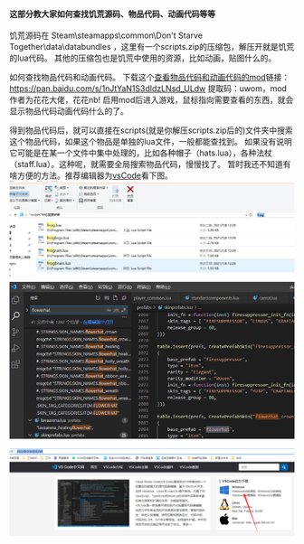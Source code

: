#### 这部分教大家如何查找饥荒源码、物品代码、动画代码等等

饥荒源码在 Steam\steamapps\common\Don't Starve Together\data\databundles ，这里有一个scripts.zip的压缩包，解压开就是饥荒的lua代码。
其他的压缩包也是饥荒中使用的资源，比如动画，贴图什么的。

如何查找物品代码和动画代码。
下载这个[查看物品代码和动画代码的mod](https://pan.baidu.com/s/1nJtYaN1S3dldzLNsd_ULdw)链接：https://pan.baidu.com/s/1nJtYaN1S3dldzLNsd_ULdw 
提取码：uwom，mod作者为花花大佬，花花nb!
启用mod后进入游戏，鼠标指向需要查看的东西，就会显示物品代码动画代码什么的了。

得到物品代码后，就可以直接在scripts(就是你解压scripts.zip后的)文件夹中搜索这个物品代码，如果这个物品是单独的lua文件，一般都能查找到。
如果没有说明它可能是在某一个文件中集中处理的，比如各种帽子（hats.lua），各种法杖（staff.lua）。这种呢，就需要全局搜索物品代码，慢慢找了。
暂时我还不知道有啥方便的方法。推荐编辑器为[vsCode](http://vscode.bianjiqi.net/)看下图。
![](images/findcode_1.png)
![](images/findcode_2.png)

![](images/findcode_3.png)